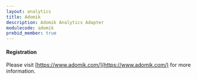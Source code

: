```yaml
---
layout: analytics
title: Adomik
description: Adomik Analytics Adapter
modulecode: adomik
prebid_member: true
---
```


#### Registration

Please visit [https://www.adomik.com/](https://www.adomik.com/) for more information.
